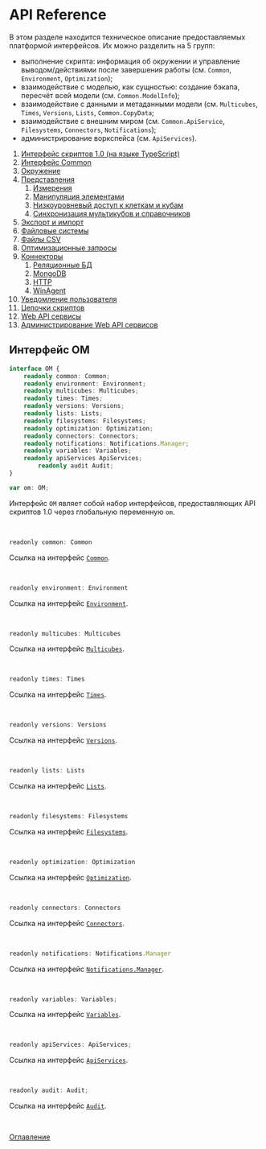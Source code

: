 # API Reference

В этом разделе находится техническое описание предоставляемых платформой интерфейсов. Их можно разделить на 5 групп:

* выполнение скрипта: информация об окружении и управление выводом/действиями после завершения работы (см. `Common`, `Environment`, `Optimization`);
* взаимодействие с моделью, как сущностью: создание бэкапа, пересчёт всей модели (см. `Common.ModelInfo`);
* взаимодействие с данными и метаданными модели (см. `Multicubes`, `Times`, `Versions`, `Lists`, `Common.CopyData`;
* взаимодействие с внешним миром (см. `Common.ApiService`, `Filesystems`, `Connectors`, `Notifications`);
* администрирование воркспейса (см. `ApiServices`).

1. [Интерфейс скриптов 1.0 (на языке TypeScript)](scripts.om.d.ts)
1. [Интерфейс Common](common.md)
1. [Окружение](env.md)
1. [Представления](views.md)
    1. [Измерения](dimensions.md)
    1. [Манипуляция элементами](elementsManipulator.md)
    1. [Низкоуровневый доступ к клеткам и кубам](cubeCell.md)
    1. [Синхронизация мультикубов и справочников](sync.md)
1. [Экспорт и импорт](exportImport.md)
1. [Файловые системы](fs.md)
1. [Файлы CSV](csv.md)
1. [Оптимизационные запросы](optimization.md)
1. [Коннекторы](connectors.md)
    1. [Реляционные БД](relationalDB.md)
    1. [MongoDB](mongoDB.md)
    1. [HTTP](http.md)
    1. [WinAgent](winAgent.md)
1. [Уведомление пользователя](notifications.md)
1. [Цепочки скриптов](scriptChains.md)
1. [Web API сервисы](apiService.md)
1. [Администрирование Web API сервисов](apiServicesAdministration.md)

## Интерфейс OM<a name="om"></a>
```ts
interface OM {
	readonly common: Common;
	readonly environment: Environment;
	readonly multicubes: Multicubes;
	readonly times: Times;
	readonly versions: Versions;
	readonly lists: Lists;
	readonly filesystems: Filesystems;
	readonly optimization: Optimization;
	readonly connectors: Connectors;
	readonly notifications: Notifications.Manager;
	readonly variables: Variables;
	readonly apiServices ApiServices;
    	readonly audit Audit;
}

var om: OM;
```
Интерфейс `OM` являет собой набор интерфейсов, предоставляющих API cкриптов 1.0 через глобальную переменную `om`.

&nbsp;

```js
readonly common: Common
```
Ссылка на интерфейс [`Common`](./common.md#common).

&nbsp;

```js
readonly environment: Environment
```
Ссылка на интерфейс [`Environment`](./env.md#environment).

&nbsp;

```js
readonly multicubes: Multicubes
```
Ссылка на интерфейс [`Multicubes`](./views.md#multicubes).

&nbsp;

```js
readonly times: Times
```
Ссылка на интерфейс [`Times`](./dimensions.md#times).

&nbsp;

```js
readonly versions: Versions
```
Ссылка на интерфейс [`Versions`](./dimensions.md#versions).

&nbsp;

```js
readonly lists: Lists
```
Ссылка на интерфейс [`Lists`](./dimensions.md#lists).

&nbsp;

```js
readonly filesystems: Filesystems
```
Ссылка на интерфейс [`Filesystems`](./fs.md#filesystems).

&nbsp;

```js
readonly optimization: Optimization
```
Ссылка на интерфейс [`Optimization`](./optimization.md#optimization).

&nbsp;

```js
readonly connectors: Connectors
```
Ссылка на интерфейс [`Connectors`](./connectors.md#connectors).

&nbsp;

```js
readonly notifications: Notifications.Manager
```
Ссылка на интерфейс [`Notifications.Manager`](./notifications.md#manager).

&nbsp;

```js
readonly variables: Variables;
```
Ссылка на интерфейс [`Variables`](./variables.md#variables).

&nbsp;

```js
readonly apiServices: ApiServices;
```
Ссылка на интерфейс [`ApiServices`](./apiServicesAdministration.md#api-services).

&nbsp;

```js
readonly audit: Audit;
```
Ссылка на интерфейс [`Audit`](./dimensions.md#audit).

&nbsp;

[Оглавление](../README.md)
